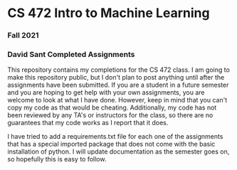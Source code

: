 # CS 472 Intro to Machine Learning
### Fall 2021
### David Sant Completed Assignments

This repository contains my completions for the CS 472 class. I am going to make
this repository public, but I don't plan to post anything until after the assignments
have been submitted. If you are a student in a future semester and you are hoping
to get help with your own assignments, you are welcome to look at what I have done.
However, keep in mind that you can't copy my code as that would be cheating. Additionally,
my code has not been reviewed by any TA's or instructors for the class, so there
are no guarantees that my code works as I report that it does.

I have tried to add a requirements.txt file for each one of the assignments that
has a special imported package that does not come with the basic installation of
python. I will update documentation as the semester goes on, so hopefully this
is easy to follow.
